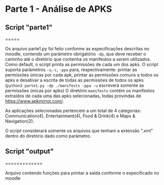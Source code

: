 # Parte 1 - Análise de APKS
## Script "parte1"
=====

Os arquivo parte1.py foi feito conforme as especificações descritas no moodle, contendo um parâmetro obrigatório `-dp`, que deve receber o caminho até o diretório que contenha os manifestos a serem utilizados. Como default, o script printa as permissões de cada um dos apks. O script suporta parâmetros `-u`,`-c`, `-ppa` para, respectivamente: printar as permissões únicas por cada apk, printar as permissões comuns a todos os apks e desativar a escrita de todas as permissões de todos os apks (`python3 parte1.py -dp ./manifests -ppa -u` escreverá somente as permissões únicas por apks)
O diretório `manifests` contém os manifestos extraídos de cada uma das apks selecionadas, todas provindas de https://www.apkmirror.com/.

As aplicações selecionadas pertencem a um total de 4 categorias: Communication(4), Entertainment(4), Food & Drink(4) e Maps & Navigation(2).

O script considerará somente os arquivos que tenham a extensão ".xml" dentro do diretório dado como parâmetro.

## Script "output"
=============

Arquivo contendo funções para printar a saída conforme o especificado no moodle

